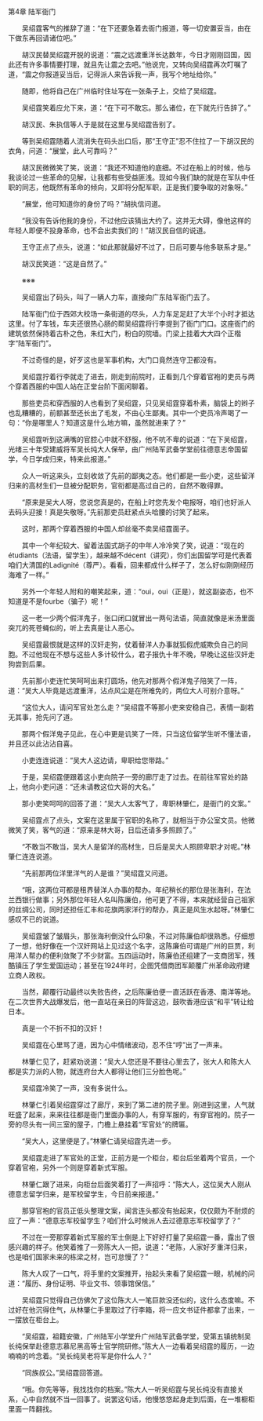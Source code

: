 第4章 陆军衙门

　　吴绍霆客气的推辞了道：“在下还要急着去衙门报道，等一切安置妥当，由在下做东再回请诸位吧。”

　　胡汉民替吴绍霆开脱的说道：“震之远渡重洋长达数年，今日才刚刚回国，因此还有许多事情要打理，就且先让震之去吧。”他说完，又转向吴绍霆再次叮嘱了道，“震之你报道妥当后，记得派人来告诉我一声，我写个地址给你。”

　　随即，他将自己在广州临时住址写在一张条子上，交给了吴绍霆。

　　吴绍霆笑着应允下来，道：“在下可不敢忘。那么诸位，在下就先行告辞了。”

　　胡汉民、朱执信等人于是就在这里与吴绍霆告别了。

　　等到吴绍霆随着人流消失在码头出口后，那“王守正”忍不住拉了一下胡汉民的衣角，问道：“展堂，此人可靠吗？”

　　胡汉民微微笑了笑，说道：“我还不知道他的底细。不过在船上的时候，他与我谈论过一些革命的见解，让我都有些受益匪浅。现如今我们缺的就是在军队中任职的同志，他既然有革命的倾向，又即将分配军职，正是我们要争取的对象呀。”

　　“展堂，他可知道你的身份了吗？”胡执信问道。

　　“我没有告诉他我的身份，不过他应该猜出大约了。这并无大碍，像他这样的年轻人即便不投身革命，也不会出卖我们的！”胡汉民自信的说道。

　　王守正点了点头，说道：“如此那就最好不过了，日后可要与他多联系才是。”

　　胡汉民笑道：“这是自然了。”

　　※※※

　　吴绍霆出了码头，叫了一辆人力车，直接向广东陆军衙门去了。

　　陆军衙门位于西郊大校场一条街道的尽头，人力车足足赶了大半个小时才抵达这里。付了车钱，车夫还很热心肠的帮吴绍霆将行李提到了衙门门口。这座衙门的建筑依然保持着古朴之色，朱红大门，粉白的院墙。门梁上挂着大大四个正楷字“陆军衙门”。

　　不过奇怪的是，好歹这也是军事机构，大门口竟然连守卫都没有。

　　吴绍霆拧着行李就走了进去，刚走到前院时，正看到几个穿着官袍的吏员与两个穿着西服的中国人站在正堂台阶下面闲聊着。

　　那些吏员和穿西服的人也看到了吴绍霆，只见吴绍霆穿着朴素，脑袋上的辫子也乱糟糟的，前额甚至还长出了毛发，不由心生鄙夷。其中一个吏员冷声喝了一句：“你是哪里人？知道这是什么地方嘛，虽然就进来了？”

　　吴绍霆听到这满嘴的官腔心中就不舒服，他不吭不卑的说道：“在下吴绍霆，光绪三十年受建威将军吴长纯大人保举，由广州陆军武备学堂前往德意志帝国留学，今日学成归来，特来此报道。”

　　众人一听这来头，立刻收敛了先前的鄙夷之态。他们都是一些小吏，这些留洋归来的高材生们一旦被分配职务，官衔都是高过自己的，自然不敢得罪。

　　“原来是吴大人呀，您说您真是的，在船上时您先发个电报呀，咱们也好派人去码头迎接！真是失敬呀。”先前那吏员赶紧点头哈腰的讨笑了起来。

　　这时，那两个穿着西服的中国人却丝毫不卖吴绍霆面子。

　　其中一个年纪较大、留着法国式胡子的中年人冷冷笑了笑，说道：“现在的étudiants（法语，留学生），越来越不décent（讲究），你们出国留学可是代表着咱们大清国的Ladignité（尊严）。看看，回来都成什么样子了，怎么好似刚刚经历海难了一样。”

　　另外一个年轻人附和的嘲笑起来，道：“oui，oui（正是），就这副姿态，也不知道是不是fourbe（骗子）呢！”

　　这一老一少两个假洋鬼子，张口闭口就冒出一两句法语，简直就像是米汤里面突兀的死苍蝇似的，听上去真是让人恶心。

　　吴绍霆最恨就是这样的汉奸走狗，仗着替洋人办事就狐假虎威欺负自己的同胞。不过他现在不想与这些人多计较什么，君子报仇十年不晚，早晚让这些汉奸走狗尝到后果。

　　先前那小吏连忙笑呵呵出来打圆场，他先对那两个假洋鬼子陪笑了一阵，道：“吴大人毕竟是远渡重洋，沾点风尘是在所难免的，两位大人可别介意呀。”

　　“这位大人，请问军官处怎么走？”吴绍霆不等那小吏来安稳自己，表情一副若无其事，抢先问了道。

　　那两个假洋鬼子见此，在心中更是讥笑了一阵，只当这位留学生听不懂法语，并且还以此沾沾自喜。

　　小吏连连说道：“吴大人这边请，卑职给您带路。”

　　于是，吴绍霆便跟着这小吏向院子一旁的廊厅走了过去。在前往军官处的路上，他向小吏问道：“还未请教这位大哥的大名。”

　　那小吏笑呵呵的回答了道：“吴大人太客气了，卑职林肇仁，是衙门的文案。”

　　吴绍霆点了点头，文案在这里属于官职的名称了，就相当于办公室文员。他微微笑了笑，客气的道：“原来是林大哥，日后还请多多照顾了。”

　　“不敢当不敢当，吴大人是留洋的高材生，日后是吴大人照顾卑职才对呢。”林肇仁连连说道。

　　“先前那两位洋里洋气的人是谁？”吴绍霆又问道。

　　“哦，这两位可都是租界替洋人办事的帮办。年纪稍长的那位是张海利，在法兰西银行做事；另外那位年轻人名叫陈廉伯，他可更了不得，本来就经营自己祖家的丝绸公司，同时还担任汇丰和花旗两家洋行的帮办，真正是风生水起呀。”林肇仁感叹不已的说道。

　　吴绍霆皱了皱眉头，那张海利倒没什么印象，不过对陈廉伯却很熟悉。仔细想了一想，他好像在一个汉奸网站上见过这个名字，这陈廉伯可谓是广州的巨贾，利用洋人帮办的便利敛聚了不少财富。五四运动时，陈廉伯还组建了一支商团军，残酷镇压了学生爱国运动；甚至在1924年时，企图凭借商团军颠覆广州革命政府建立商人政权。

　　当然，颠覆行动最终以失败告终，之后陈廉伯便一直活跃在香港、南洋等地。在二次世界大战爆发后，他一直站在亲日的阵营这边，鼓吹香港应该“和平”转让给日本。

　　真是一个不折不扣的汉奸！

　　吴绍霆在心里骂了道，因为心中情绪波动，忍不住“哼”出了一声来。

　　林肇仁见了，赶紧劝说道：“吴大人您还是不要往心里去了，张大人和陈大人都是实力派的人物，就连府台大人都得让他们三分脸色呢。”

　　吴绍霆冷笑了一声，没有多说什么。

　　林肇仁引着吴绍霆穿过了廊厅，来到了第二进的院子里。刚进到这里，人气就旺盛了起来，来来往往都是衙门里面办事的人，有穿军服的，有穿官袍的。院子一旁的尽头有一间三室的屋子，门檐上悬挂着“军官处”的牌匾。

　　“吴大人，这里便是了。”林肇仁请吴绍霆先进一步。

　　吴绍霆走进了军官处的正堂，正前方是一个柜台，柜台后坐着两个官员，一个穿着官袍，另外一个则是穿着新式军服。

　　林肇仁跟了进来，向柜台后面笑着打了一声招呼：“陈大人，这位吴大人刚从德意志留学归来，是军校留学生，今日前来报道。”

　　那穿官袍的官员正低头整理文案，闻言连头都没有抬起来，仅仅颇为不耐烦的应了一声：“德意志军校留学生？咱们什么时候派人去过德意志军校留学了？”

　　不过在一旁那穿着新式军服的军士倒是上下好好打量了吴绍霆一番，露出了很感兴趣的样子。他笑着推了一旁陈大人一把，说道：“老陈，人家好歹重洋归来，也是咱们国家未来的栋梁之材，岂可怠慢了？”

　　陈大人叹了一口气，将手里的文案推开，抬起头来看了吴绍霆一眼，机械的问道：“履历、身份证明、毕业文书、领事馆保信。”

　　吴绍霆只觉得自己仿佛欠了这位陈大人一笔巨款没还似的，这什么态度嘛。不过好在他沉得住气，从林肇仁手里取过了行李箱，将一应文书证件都拿了出来，一一摆放在柜台上。

　　“吴绍霆，祖籍安徽，广州陆军小学堂升广州陆军武备学堂，受第五镇统制吴长纯保举赴德意志慕尼黑高等士官学院研修。”陈大人一边看着吴绍霆的履历，一边喃喃的吟念着。“吴长纯吴老将军是你什么人？”

　　“同族叔公。”吴绍霆回答道。

　　“哦。你先等等，我找找你的档案。”陈大人一听吴绍霆与吴长纯没有直接关系，心中自然就不当一回事了。说罢这句话，他慢悠悠起身走到后面，在一堆橱柜里面一阵翻找。
